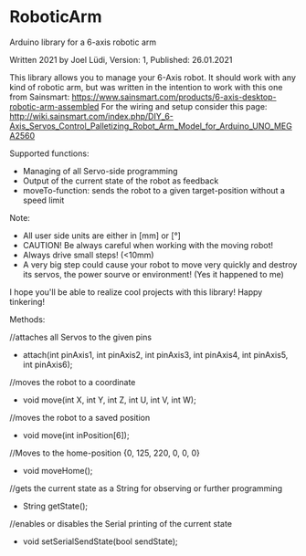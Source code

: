 # RoboticArm
Arduino library for a 6-axis robotic arm

Written 2021 by Joel Lüdi, Version: 1, Published: 26.01.2021

This library allows you to manage your 6-Axis robot.
It should work with any kind of robotic arm, but was written in the intention to work with this one from Sainsmart:
https://www.sainsmart.com/products/6-axis-desktop-robotic-arm-assembled
For the wiring and setup consider this page:
http://wiki.sainsmart.com/index.php/DIY_6-Axis_Servos_Control_Palletizing_Robot_Arm_Model_for_Arduino_UNO_MEGA2560

Supported functions:
* Managing of all Servo-side programming
* Output of the current state of the robot as feedback
* moveTo-function: sends the robot to a given target-position without a speed limit

Note:
* All user side units are either in [mm] or [°]
* CAUTION! Be always careful when working with the moving robot!
* Always drive small steps! (<10mm)
* A very big step could cause your robot to move very quickly and destroy its servos, the power sourve or environment! (Yes it happened to me)

I hope you'll be able to realize cool projects with this library! Happy tinkering!

Methods:

//attaches all Servos to the given pins
* attach(int pinAxis1, int pinAxis2, int pinAxis3, int pinAxis4, int pinAxis5, int pinAxis6);

//moves the robot to a coordinate
-	void move(int X, int Y, int Z, int U, int V, int W);

//moves the robot to a saved position
* void move(int inPosition[6]);

//Moves to the home-position {0, 125, 220, 0, 0, 0}
* void moveHome();

//gets the current state as a String for observing or further programming
* String getState();

//enables or disables the Serial printing of the current state
* void setSerialSendState(bool sendState);
